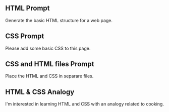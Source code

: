 ## HTML Prompt
Generate the basic HTML structure for a web page.

## CSS Prompt
Please add some basic CSS to this page.

## CSS and HTML files Prompt
Place the HTML and CSS in separare files.

## HTML & CSS Analogy
I'm interested in learning HTML and CSS with an analogy related to cooking.

